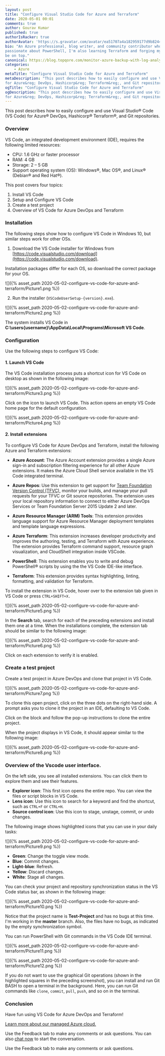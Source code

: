 ```yaml
---
layout: post
title: "Configure Visual Studio Code for Azure and Terraform"
date: 2020-05-01 00:01
comments: true
author: Gourav Kumar
published: true
authorIsRacker: true
authorAvatar: 'https://s.gravatar.com/avatar/ea51707a4a182959177d9b8244835571'
bio: "An Azure professional, blog writer, and community contributor who is
passionate about PowerShell, I'm also learning Terraform and forging my path to
be on top."
canonical: https://blog.topqore.com/monitor-azure-backup-with-log-analytics/
categories:
    - Azure
metaTitle: "Configure Visual Studio Code for Azure and Terraform"
metaDescription: "This post describes how to easily configure and use Visual Studio&reg; Code
for Azure&reg; DevOps, Hashicorp&reg; Terraform&reg;, and Git repositories. "
ogTitle: "Configure Visual Studio Code for Azure and Terraform"
ogDescription: "This post describes how to easily configure and use Visual Studio&reg; Code
for Azure&reg; DevOps, Hashicorp&reg; Terraform&reg;, and Git repositories. "
---
```


This post describes how to easily configure and use Visual Studio&reg; Code (VS Code)
for Azure&reg; DevOps, Hashicorp&reg; Terraform&reg;, and Git
repositories.

<!-- more -->

### Overview

VS Code, an integrated development environment (IDE), requires the following limited resources:

- CPU:  1.6 GHz or faster processor
- RAM:  4 GB
- Storage:  2 – 5 GB
- Support operating system (OS):  Windows&reg;, Mac OS&reg;, and Linux&reg; (Debian&reg; and Red Hat&reg;).

This post covers four topics:

1. Install VS Code
2. Setup and Configure VS Code
3. Create a test project
4. Overview of VS Code for Azure DevOps and Terraform

### Installation

The following steps show how to configure VS Code in Windows 10, but similar
steps work for other OSs.

1. Download the VS Code installer for Windows from
[https://code.visualstudio.com/download](https://code.visualstudio.com/download).

Installation packages differ for each OS, so download the correct package for
your OS.

![]({% asset_path 2020-05-02-configure-vs-code-for-azure-and-terraform/Picture1.png %})

2. Run the installer (`VSCodeUserSetup-{version}.exe`).

![]({% asset_path 2020-05-02-configure-vs-code-for-azure-and-terraform/Picture2.png %})

The system installs VS Code in **C:\users\{username}\AppData\Local\Programs\Microsoft VS Code**.

### Configuration

Use the following steps to configure VS Code:

#### 1. Launch VS Code

The VS Code installation process puts a shortcut icon for VS Code on desktop as
shown in the following image:

![]({% asset_path 2020-05-02-configure-vs-code-for-azure-and-terraform/Picture3.png %})

Click on the icon to launch VS Code. This action opens an empty VS Code
home page for the default configuration.

![]({% asset_path 2020-05-02-configure-vs-code-for-azure-and-terraform/Picture4.png %})

#### 2. Install extensions

To configure VS Code for Azure DevOps and Terraform, install the following Azure
and Terraform extensions:

- **Azure Account**: The Azure Account extension provides a single Azure sign-in
  and subscription filtering experience for all other Azure extensions. It makes
  the Azure Cloud Shell service available in the VS Code integrated terminal.

- **Azure Repos**: Use this extension to get support for
  [Team Foundation Version Control (TFVC)](https://github.com/Microsoft/azure-repos-vscode/blob/master/TFVC_README.md#quick-start),
  monitor your builds, and manage your pull requests for your TFVC or Git source
  repositories. The extension uses your local repository information to connect
  to either Azure DevOps Services or Team Foundation Server 2015 Update 2 and
  later.

- **Azure Resource Manager (ARM) Tools**: This extension provides language
  support for Azure Resource Manager deployment templates and template language
  expressions.

- **Azure Terraform**: This extension increases developer productivity and
  improves the authoring, testing, and Terraform with Azure experience. The
  extension provides Terraform command support, resource graph visualization,
  and CloudShell integration inside VSCode.

- **PowerShell**: This extension enables you to write and debug PowerShell&reg;
  scripts by using the the VS Code IDE-like interface.

- **Terraform**: This extension provides syntax highlighting, linting,
  formatting, and validation for Terraform.

To install the extension in VS Code, hover over to the extension tab given in
VS Code or press `CTRL+SHIFT+X.`

![]({% asset_path 2020-05-02-configure-vs-code-for-azure-and-terraform/Picture5.png %})

In the **Search** tab, search for each of the preceding extensions and install
them one at a time. When the installations complete, the extension tab should be
similar to the following image:

![]({% asset_path 2020-05-02-configure-vs-code-for-azure-and-terraform/Picture6.png %})

Click on each extension to verify it is enabled.

### Create a test project

Create a test project in Azure DevOps and clone that project in VS Code.

![]({% asset_path 2020-05-02-configure-vs-code-for-azure-and-terraform/Picture7.png %})

To clone this open project, click on the three dots on the right-hand side. A
prompt asks you to clone it the project in an IDE, defaulting to VS Code.

Click on the block and follow the pop-up instructions to clone the entire project.

When the project displays in VS Code, it should appear similar to the following
image:

![]({% asset_path 2020-05-02-configure-vs-code-for-azure-and-terraform/Picture8.png %})

### Overview of the Vscode user interface.

On the left side, you see all installed extensions. You can click them to
explore them and see their features.

- **Explorer icon**: This first icon opens the entire repo. You can view the files
  or script blocks in VS Code.
- **Lens icon**: Use this icon to search for a keyword and find the shortcut, such
  as `CTRL+F` or `CTRL+H`.
- **Source control icon**: Use this icon to stage, unstage, commit, or undo changes.

The following image shows highlighted icons that you can use in your daily tasks:

![]({% asset_path 2020-05-02-configure-vs-code-for-azure-and-terraform/Picture9.png %})

- **Green**: Change the toggle view mode.
- **Blue**: Commit changes.
- **Light-blue**: Refresh.
- **Yellow**: Discard changes.
- **White**: Stage all changes.

You can check your project and repository synchronization status in the VS Code
status bar, as shown in the following image:

![]({% asset_path 2020-05-02-configure-vs-code-for-azure-and-terraform/Picture10.png %})

Notice that the project name is **Test-Project** and has no bugs at this time. I'm
working in the **master** branch. Also, the files have no bugs, as indicated by
the empty synchronization symbol.

You can run PowerShell with Git commands in the VS Code IDE terminal.

![]({% asset_path 2020-05-02-configure-vs-code-for-azure-and-terraform/Picture11.png %})

![]({% asset_path 2020-05-02-configure-vs-code-for-azure-and-terraform/Picture12.png %})

If you do not want to use the graphical Git operations (shown in the highlighted
squares in the preceding screenshot), you can install and run Git BASH to open
a terminal in the background. Here, you can run Git commands like `clone`,
`commit`, `pull`, `push`, and so on in the terminal.

### Conclusion

Have fun using VS Code for Azure DevOps and Terraform!

<a class="cta purple" id="cta" href="https://www.rackspace.com/microsoft/managed-azure-cloud">Learn more about our managed Azure cloud.</a>

Use the Feedback tab to make any comments or ask questions. You can also
[chat now](https://www.rackspace.com/#chat) to start the conversation.

Use the Feedback tab to make any comments or ask questions.

